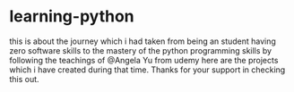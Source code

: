 # learning-python
this is about the journey which i had taken from being an student having zero software skills to the mastery 
of the python programming skills 
by following the teachings of @Angela Yu from udemy 
here are the projects which i have created during that time.
Thanks for your support in checking this out.
